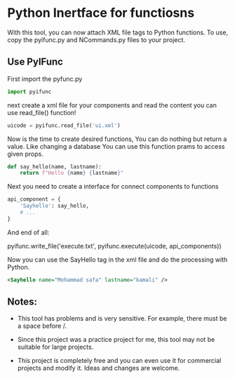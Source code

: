 # Python Inertface for functiosns
With this tool, you can now attach XML file tags to Python functions.
To use, copy the pyifunc.py and NCommands.py files to your project.

## Use PyIFunc
First import the pyfunc.py
```python
import pyifunc
```

next create a xml file for your components and read the content
you can use read_file() function!
```python
uicode = pyifunc.read_file('ui.xml')
```

Now is the time to create desired functions, You can do nothing but return a value. Like changing a database
You can use this function prams to access given props.
```python
def say_hello(name, lastname):
    return f"Hello {name} {lastname}"
```

Next you need to create a interface for connect components to functions
```python
api_component = {
    'Sayhello': say_hello,
    # ...
}
```

And end of all:

pyifunc.write_file('execute.txt', pyifunc.execute(uicode, api_components))

Now you can use the SayHello tag in the xml file and do the processing with Python.
```xml
<Sayhello name="Mohammad safa" lastname="kamali" />
```

## Notes:
- This tool has problems and is very sensitive. For example, there must be a space before /.

- Since this project was a practice project for me, this tool may not be suitable for large projects.

- This project is completely free and you can even use it for commercial projects and modify it. Ideas and changes are welcome.